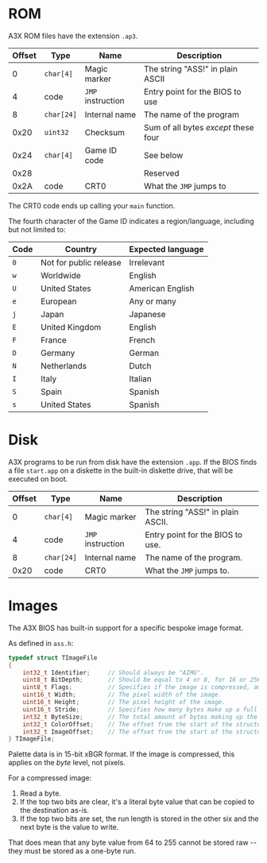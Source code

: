 # ROM
A3X ROM files have the extension `.ap3`.

| Offset | Type       | Name              | Description                          |
| ------ | ---------- | ----------------- | ------------------------------------ |
| 0      | `char[4]`  | Magic marker      | The string "ASS!" in plain ASCII     |
| 4      | code       | `JMP` instruction | Entry point for the BIOS to use      |
| 8      | `char[24]` | Internal name     | The name of the program              |
| 0x20   | `uint32`   | Checksum          | Sum of all bytes *except* these four |
| 0x24   | `char[4]`  | Game ID code      | See below                            |
| 0x28   |            |                   | Reserved                             |
| 0x2A   | code       | CRT0              | What the `JMP` jumps to              |

The CRT0 code ends up calling your `main` function.

The fourth character of the Game ID indicates a region/language, including but not limited to:

| Code | Country                | Expected language |
| ---- | ---------------------- | ----------------- |
| `0`  | Not for public release | Irrelevant        |
| `w`  | Worldwide              | English           |
| `U`  | United States          | American English  |
| `e`  | European               | Any or many       |
| `j`  | Japan                  | Japanese          |
| `E`  | United Kingdom         | English           |
| `F`  | France                 | French            |
| `D`  | Germany                | German            |
| `N`  | Netherlands            | Dutch             |
| `I`  | Italy                  | Italian           |
| `S`  | Spain                  | Spanish           |
| `s`  | United States          | Spanish           |

# Disk

A3X programs to be run from disk have the extension `.app`. If the BIOS finds a file `start.app` on a diskette in the built-in diskette drive, that will be executed on boot.

| Offset | Type       | Name              | Description                       |
| ------ | ---------- | ----------------- | --------------------------------- |
| 0      | `char[4]`  | Magic marker      | The string "ASS!" in plain ASCII. |
| 4      | code       | `JMP` instruction | Entry point for the BIOS to use.  |
| 8      | `char[24]` | Internal name     | The name of the program.          |
| 0x20   | code       | CRT0              | What the `JMP` jumps to.          |

# Images

The A3X BIOS has built-in support for a specific bespoke image format.

As defined in `ass.h`:
```c
typedef struct TImageFile
{
	int32_t Identifier;		// Should always be "AIMG".
	uint8_t BitDepth;		// Should be equal to 4 or 8, for 16 or 256 colors respectively.
	uint8_t Flags;			// Specifies if the image is compressed, among other things.
	uint16_t Width;			// The pixel width of the image.
	uint16_t Height;		// The pixel height of the image.
	uint16_t Stride;		// Specifies how many bytes make up a full line. Should be half the width for a 4bpp image.
	int32_t ByteSize;		// The total amount of bytes making up the full image. Should be equal to stride times height.
	int32_t ColorOffset;	// The offset from the start of the structure to the color data.
	int32_t ImageOffset;	// The offset from the start of the structure to the image data.
} TImageFile;
```

Palette data is in 15-bit xBGR format. If the image is compressed, this applies on the *byte* level, not pixels.

For a compressed image:

1. Read a byte.
2. If the top two bits are clear, it's a literal byte value that can be copied to the destination as-is.
3. If the top two bits are set, the run length is stored in the other six and the next byte is the value to write.

That does mean that any byte value from 64 to 255 cannot be stored raw -- they must be stored as a one-byte run.
